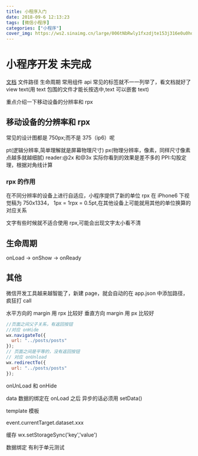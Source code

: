 ```yaml
---
title: 小程序入门
date: 2018-09-6 12:13:23
tags: [微信小程序]
categories: ["小程序"]
cover_img: https://ws2.sinaimg.cn/large/006tNbRwly1fxzdjte153j316e0u0hdu.jpg
---
```


# 小程序开发 未完成

[文档](https://developers.weixin.qq.com/miniprogram/dev/quickstart/basic/file.html)
文件路径 生命周期 常用组件 api
常见的标签就不一一列举了，看文档就好了
view text(用 text 包围的文件才能长按选中,text 可以嵌套 text)

重点介绍一下移动设备的分辨率和 rpx

<!--more-->

## 移动设备的分辨率和 rpx

常见的设计图都是 750px;而不是 375（ip6）呢

pt(逻辑分辨率,简单理解就是屏幕物理尺寸)
px(物理分辨率，像素，同样尺寸像素点越多就越细腻)
reader:@2x 和@3x 实际你看到的效果是差不多的
PPI:勾股定理，根据对角线计算

### rpx 的作用

在不同分辨率的设备上进行自适应，小程序提供了新的单位 rpx
在 iPhone6 下视觉稿为 750x1334，
1px = 1rpx = 0.5pt,在其他设备上可能就用其他的单位换算的对应关系

文字有些时候就不适合使用 rpx,可能会出现文字太小看不清

## 生命周期

onLoad -> onShow -> onReady

## 其他

微信开发工具越来越智能了，新建 page，就会自动的在 app.json 中添加路径，疯狂打 call

水平方向的 margin 用 rpx 比较好
垂直方向 margin 用 px 比较好

```javascript
//页面之间父子关系，有返回按钮
//对应 onHide
wx.navigateTo({
  url: "../posts/posts"
});
// 页面之间是平等的，没有返回按钮
// 对应 onUnload
wx.redirectTo({
  url: "../posts/posts"
});
```

onUnLoad 和 onHide

data 数据的绑定在 onLoad 之后
异步的话必须用 setData()

template 模板

event.currentTarget.dataset.xxx

缓存
wx.setStorageSync('key','value')

数据绑定 有利于单元测试
